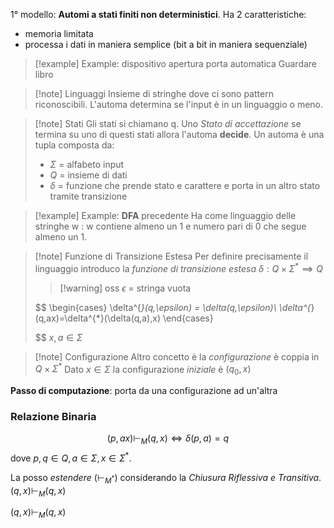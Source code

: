 1° modello: **Automi a stati finiti non deterministici**.
Ha 2 caratteristiche:
- memoria limitata
- processa i dati in maniera semplice (bit a bit in maniera sequenziale)

>[!example] Example: dispositivo apertura porta automatica
>Guardare libro

>[!note] Linguaggi
>Insieme di stringhe dove ci sono pattern riconoscibili. L'automa determina se l'input è in un linguaggio o meno.

>[!note] Stati
>Gli stati si chiamano q. Uno *Stato di accettazione* se termina su uno di questi stati allora l'automa **decide**. Un automa è una tupla composta da:
>- $\Sigma$ = alfabeto input
>- $Q$ = insieme di dati
>- $\delta$ = funzione che prende stato e carattere e porta in un altro stato tramite transizione

>[!example] Example: **DFA** precedente
>Ha come linguaggio delle stringhe w : w contiene almeno un 1 e numero pari di 0 che segue almeno un 1.

>[!note] Funzione di Transizione Estesa
>Per definire precisamente il linguaggio introduco la *funzione di transizione estesa*
>$\delta:Q \times \Sigma^{*}\implies Q$
>>[!warning] oss $\epsilon$ = stringa vuota
>
>$$
>\begin{cases}
>\delta^{*}(q,\epsilon) = \delta(q,\epsilon)\\
>\delta^{*}(q,ax)=\delta^{*}(\delta(q,a),x)
>\end{cases}
>
>$$
>$x,a\in\Sigma$

>[!note] Configurazione
>Altro concetto è la *configurazione* è coppia in $Q\times\Sigma^{*}$ 
>Dato $x \in \Sigma$ la configurazione *iniziale* è $(q_{0},x)$

**Passo di computazione**: porta da una configurazione ad un'altra
### Relazione Binaria
$$
(p,ax) \vdash_{M} (q,x) \iff \delta(p,a)=q 
$$
dove $p,q\in Q,a\in\Sigma,x \in \Sigma^{*}$.

La posso *estendere* ($\vdash_{M^{*}}$) considerando la *Chiusura Riflessiva e Transitiva*.
$(q,x)\vdash_{M}(q,x)$

$(q,x)\vdash_{M}(q,x)$



